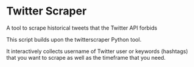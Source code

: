 # Twitter Scraper
A tool to scrape historical tweets that the Twitter API forbids

This script builds upon the twitterscraper Python tool. 

It interactively collects username of Twitter user or keywords (hashtags) that you want to scrape as well as the timeframe that you need.
